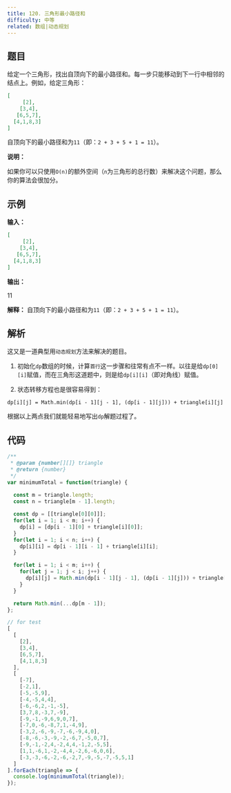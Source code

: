 ```yaml
---
title: 120. 三角形最小路径和
difficulty: 中等
related: 数组|动态规划
---
```


## 题目

给定一个三角形，找出自顶向下的最小路径和。每一步只能移动到下一行中相邻的结点上。例如，给定三角形：

```json
[
     [2],
    [3,4],
   [6,5,7],
  [4,1,8,3]
]
```

自顶向下的最小路径和为`11`（即：`2 + 3 + 5 + 1 = 11`）。

**说明：**

如果你可以只使用`O(n)`的额外空间（`n`为三角形的总行数）来解决这个问题，那么你的算法会很加分。

## 示例

**输入：** 

```json
[
     [2],
    [3,4],
   [6,5,7],
  [4,1,8,3]
]
```

**输出：** 

11

**解释：** 自顶向下的最小路径和为`11`（即：`2 + 3 + 5 + 1 = 11`）。

## 解析

这又是一道典型用`动态规划`方法来解决的题目。

1. 初始化`dp`数组的时候，计算`首行`这一步骤和往常有点不一样。以往是给`dp[0][i]`赋值，而在三角形这道题中，则是给`dp[i][i]`（即对角线）赋值。

2. 状态转移方程也是很容易得到：

`dp[i][j] = Math.min(dp[i - 1][j - 1], (dp[i - 1][j])) + triangle[i][j]`

根据以上两点我们就能轻易地写出`dp`解题过程了。

## 代码

```js
/**
 * @param {number[][]} triangle
 * @return {number}
 */
var minimumTotal = function(triangle) {
  
  const m = triangle.length;
  const n = triangle[m - 1].length;

  const dp = [[triangle[0][0]]];
  for(let i = 1; i < m; i++) {
    dp[i] = [dp[i - 1][0] + triangle[i][0]];
  }
  for(let i = 1; i < n; i++) {
    dp[i][i] = dp[i - 1][i - 1] + triangle[i][i];
  }

  for(let i = 1; i < m; i++) {
    for(let j = 1; j < i; j++) {
      dp[i][j] = Math.min(dp[i - 1][j - 1], (dp[i - 1][j])) + triangle[i][j];
    }
  }

  return Math.min(...dp[m - 1]);
};

// for test
[
  [
    [2],
    [3,4],
    [6,5,7],
    [4,1,8,3]
  ],
  [
    [-7],
    [-2,1],
    [-5,-5,9],
    [-4,-5,4,4],
    [-6,-6,2,-1,-5],
    [3,7,8,-3,7,-9],
    [-9,-1,-9,6,9,0,7],
    [-7,0,-6,-8,7,1,-4,9],
    [-3,2,-6,-9,-7,-6,-9,4,0],
    [-8,-6,-3,-9,-2,-6,7,-5,0,7],
    [-9,-1,-2,4,-2,4,4,-1,2,-5,5],
    [1,1,-6,1,-2,-4,4,-2,6,-6,0,6],
    [-3,-3,-6,-2,-6,-2,7,-9,-5,-7,-5,5,1]
  ]
].forEach(triangle => {
  console.log(minimumTotal(triangle));
});

```
